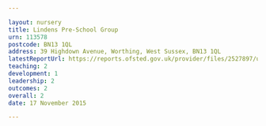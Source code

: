 ```yaml
---

layout: nursery
title: Lindens Pre-School Group
urn: 113578
postcode: BN13 1QL
address: 39 Highdown Avenue, Worthing, West Sussex, BN13 1QL
latestReportUrl: https://reports.ofsted.gov.uk/provider/files/2527897/urn/113578.pdf
teaching: 2
development: 1
leadership: 2
outcomes: 2
overall: 2
date: 17 November 2015

---
```

